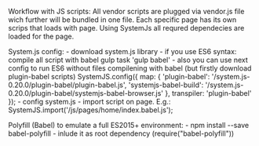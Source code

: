 
Workflow with JS scripts:
All vendor scripts are plugged via vendor.js file wich further will be bundled in one file.
Each specific page has its own scrips that loads with page. Using SystemJs all requred dependecies are loaded for the page.

System.js config:
	- download system.js library
	- if you use ES6 syntax: compile all script with babel gulp task 'gulp babel'
		- also you can use next config to run ES6 without files compilening with babel (but firstly download plugin-babel scripts)
			SystemJS.config({
				map: {
					'plugin-babel': '/system.js-0.20.0/plugin-babel/plugin-babel.js',
					'systemjs-babel-build': '/system.js-0.20.0/plugin-babel/systemjs-babel-browser.js'
				},
				transpiler: 'plugin-babel'
			});
	- config system.js
	- import script on page. E.g.:
		SystemJS.import('/js/pages/home/index.babel.js');

Polyfill (Babel) to emulate a full ES2015+ environment:
	- npm install --save babel-polyfill
	- inlude it as root dependency (require("babel-polyfill"))